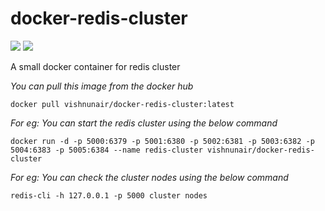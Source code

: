# docker-redis-cluster

[![](https://images.microbadger.com/badges/image/vishnunair/docker-redis-cluster.svg)](https://microbadger.com/images/vishnunair/docker-redis-cluster)
[![](https://images.microbadger.com/badges/version/vishnunair/docker-redis-cluster.svg)](https://microbadger.com/images/vishnunair/docker-redis-cluster)

A small docker container for redis cluster

*You can pull this image from the docker hub*

```
docker pull vishnunair/docker-redis-cluster:latest

```
*For eg: You can start the redis cluster using the below command*

```
docker run -d -p 5000:6379 -p 5001:6380 -p 5002:6381 -p 5003:6382 -p 5004:6383 -p 5005:6384 --name redis-cluster vishnunair/docker-redis-cluster

```

*For eg: You can check the cluster nodes using the below command*

```
redis-cli -h 127.0.0.1 -p 5000 cluster nodes

```

